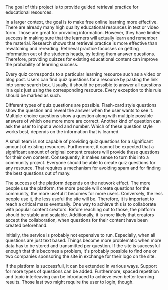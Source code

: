 The goal of this project is to provide guided retrieval practice for educational resources.

In a larger context, the goal is to make free online learning more effective. There are already many high quality educational resources in text or video form. Those are great for providing information. However, they have limited success in making sure that the learners will actually learn and remember the material. Research shows that retrieval practice is more effective than rewatching and rereading. Retrieval practice focusses on getting information out of the students heads, by letting them answer questions. Therefore, providing quizzes for existing educational content can improve the probability of learning success.

Every quiz corresponds to a particular learning resource such as a video or blog post. Users can find quiz questions for a resource by pasting the link into some search box. Usually, it should be possible to answer all questions in a quiz just using the corresponding resource. Every exception to this rule should be marked as such.

Different types of quiz questions are possible. Flash-card style questions show the question and reveal the answer when the user wants to see it. Multiple-choice questions show a question along with multiple possible answers of which one more more are correct. Another kind of question can ask the user to input a word and number. Which of these question style works best, depends on the information that is learned.

A small team is not capable of providing quiz questions for a significant amount of existing resources. Furthermore, it cannot be expected that a significant amount of original content creators will provide these questions for their own content. Consequently, it makes sense to turn this into a community project. Everyone should be able to create quiz questions for any resource. That requires a mechanism for avoiding spam and for finding the best questions out of many.

The success of the platform depends on the network effect. The more people use the platform, the more people will create questions for the community, the more useful it becomes for more users. Conversely, the less people use it, the less useful the site will be. Therefore, it is important to reach a critical mass eventually. One way to achieve this is to collaborate with popular content creators. Before reaching out to those, the platform should be stable and scalable. Additionally, it is more likely that creators accept the collaboration, when questions for their content have been created beforehand.

Initially, the service is probably not expensive to run. Especially, when all questions are just text based. Things become more problematic when more data has to be stored and transmitted per question. If the site is successful enough that this becomes a problem, it's probably possible to find one or two companies sponsoring the site in exchange for their logo on the site.

If the platform is successfull, it can be extended in various ways. Support for more types of questions can be added. Furthermore, spaced repetition and topic interleaving can be introduced to achieve even better learning results. Those last two might require the user to login, though.
